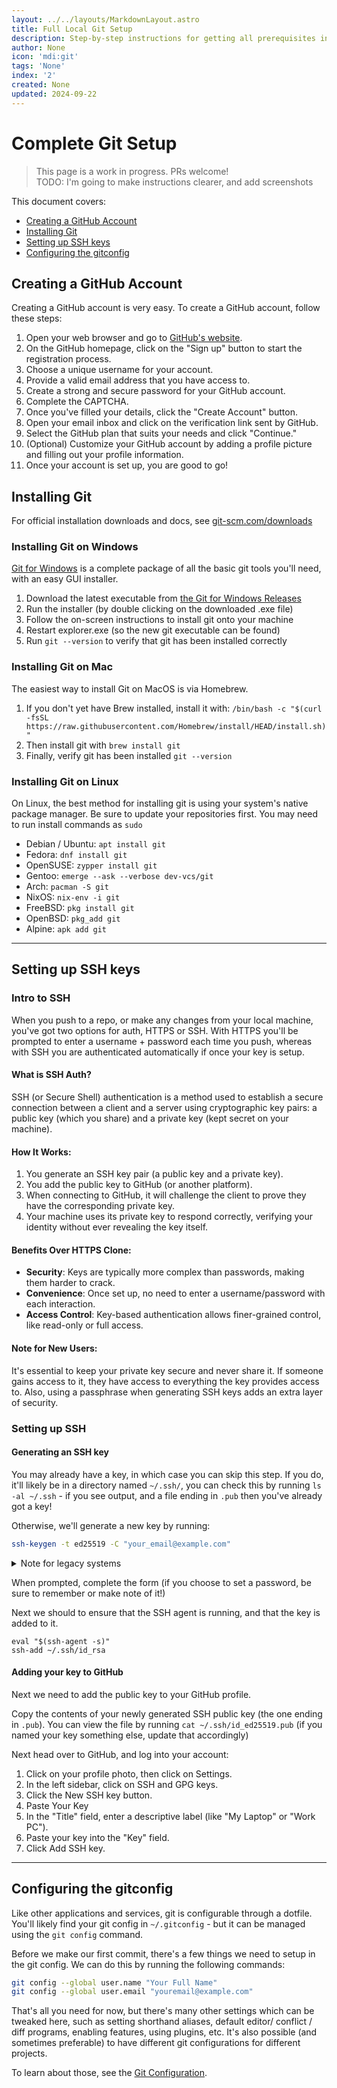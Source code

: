 ```yaml
---
layout: ../../layouts/MarkdownLayout.astro
title: Full Local Git Setup
description: Step-by-step instructions for getting all prerequisites installed.
author: None
icon: 'mdi:git'
tags: 'None'
index: '2'
created: None
updated: 2024-09-22
---
```


<!--
  IMPORTANT: Do not edit this file directly!
  It is generated from the /guides directory
-->

# Complete Git Setup


> This page is a work in progress. PRs welcome!<br />
> TODO: I'm going to make instructions clearer, and add screenshots

This document covers:
- [Creating a GitHub Account](#creating-a-github-account)
- [Installing Git](#installing-git)
- [Setting up SSH keys](#setting-up-ssh-keys)
- [Configuring the gitconfig](#configuring-the-gitconfig)


## Creating a GitHub Account

Creating a GitHub account is very easy. To create a GitHub account, follow these steps:

1. Open your web browser and go to [GitHub's website](https://github.com).
2. On the GitHub homepage, click on the "Sign up" button to start the registration process.
3. Choose a unique username for your account.
4. Provide a valid email address that you have access to.
5. Create a strong and secure password for your GitHub account.
6. Complete the CAPTCHA.
7. Once you've filled your details, click the "Create Account" button.
8. Open your email inbox and click on the verification link sent by GitHub.
9. Select the GitHub plan that suits your needs and click "Continue."
10. (Optional) Customize your GitHub account by adding a profile picture and filling out your profile information.
12. Once your account is set up, you are good to go!

## Installing Git

For official installation downloads and docs, see [git-scm.com/downloads](https://git-scm.com/downloads)

### Installing Git on Windows

[Git for Windows](https://gitforwindows.org/) is a complete package of all the basic git tools you'll need, with an easy GUI installer.

1. Download the latest executable from [the Git for Windows Releases](https://github.com/git-for-windows/git/releases)
2. Run the installer (by double clicking on the downloaded .exe file)
3. Follow the on-screen instructions to install git onto your machine
4. Restart explorer.exe (so the new git executable can be found)
5. Run `git --version` to verify that git has been installed correctly

### Installing Git on Mac

The easiest way to install Git on MacOS is via Homebrew.

1. If you don't yet have Brew installed, install it with:
	`/bin/bash -c "$(curl -fsSL https://raw.githubusercontent.com/Homebrew/install/HEAD/install.sh)"`
2. Then install git with
	`brew install git`
3. Finally, verify git has been installed
	`git --version`

### Installing Git on Linux

On Linux, the best method for installing git is using your system's native package manager. Be sure to update your repositories first. You may need to run install commands as `sudo`

- Debian / Ubuntu: `apt install git`
- Fedora: `dnf install git`
- OpenSUSE: `zypper install git`
- Gentoo: `emerge --ask --verbose dev-vcs/git`
- Arch: `pacman -S git`
- NixOS: `nix-env -i git`
- FreeBSD: `pkg install git`
- OpenBSD: `pkg_add git`
- Alpine: `apk add git`

---

## Setting up SSH keys


### Intro to SSH

When you push to a repo, or make any changes from your local machine, you've got two options for auth, HTTPS or SSH. With HTTPS you'll be prompted to enter a username + password each time you push, whereas with SSH you are authenticated automatically if once your key is setup.

#### What is SSH Auth?
SSH (or Secure Shell) authentication is a method used to establish a secure connection between a client and a server using cryptographic key pairs: a public key (which you share) and a private key (kept secret on your machine).

#### How It Works:
1. You generate an SSH key pair (a public key and a private key).
2. You add the public key to GitHub (or another platform).
3. When connecting to GitHub, it will challenge the client to prove they have the corresponding private key.
4. Your machine uses its private key to respond correctly, verifying your identity without ever revealing the key itself.

#### Benefits Over HTTPS Clone:
- **Security**: Keys are typically more complex than passwords, making them harder to crack.
- **Convenience**: Once set up, no need to enter a username/password with each interaction.
- **Access Control**: Key-based authentication allows finer-grained control, like read-only or full access.

#### Note for New Users:
It's essential to keep your private key secure and never share it. If someone gains access to it, they have access to everything the key provides access to. Also, using a passphrase when generating SSH keys adds an extra layer of security.


### Setting up SSH

#### Generating an SSH key

You may already have a key, in which case you can skip this step. If you do, it'll likely be in a directory named `~/.ssh/`, you can check this by running `ls -al ~/.ssh` - if you see output, and a file ending in `.pub` then you've already got a key!

Otherwise, we'll generate a new key by running:

```bash
ssh-keygen -t ed25519 -C "your_email@example.com"
```

<details><summary>Note for legacy systems</summary>
For legacy systems which does not support Ed25519 algorithm, use:

```bash
ssh-keygen -t rsa -b 4096 -C "your_email@example.com"
```

</details>

When prompted, complete the form (if you choose to set a password, be sure to remember or make note of it!)

Next we should to ensure that the SSH agent is running, and that the key is added to it.

```
eval "$(ssh-agent -s)"
ssh-add ~/.ssh/id_rsa
```

#### Adding your key to GitHub

Next we need to add the public key to your GitHub profile.

Copy the contents of your newly generated SSH public key (the one ending in `.pub`). You can view the file by running `cat ~/.ssh/id_ed25519.pub` (if you named your key something else, update that accordingly)

Next head over to GitHub, and log into your account:
1. Click on your profile photo, then click on Settings.
2. In the left sidebar, click on SSH and GPG keys.
3. Click the New SSH key button.
4. Paste Your Key
5. In the "Title" field, enter a descriptive label (like "My Laptop" or "Work PC").
6. Paste your key into the "Key" field.
7. Click Add SSH key.


---

## Configuring the gitconfig


Like other applications and services, git is configurable through a dotfile. You'll likely find your git config in `~/.gitconfig` - but it can be managed using the `git config` command.

Before we make our first commit, there's a few things we need to setup in the git config. We can do this by running the following commands:

```bash
git config --global user.name "Your Full Name"
git config --global user.email "youremail@example.com"
```

That's all you need for now, but there's many other settings which can be tweaked here, such as setting shorthand aliases, default editor/ conflict / diff programs, enabling features, using plugins, etc. It's also possible (and sometimes preferable) to have different git configurations for different projects.

To learn about those, see the [Git Configuration](https://git-scm.com/book/en/v2/Customizing-Git-Git-Configuration).


<!--
	Article sourced from https://github.com/bangladeshos/bangladeshos
	Licensed under MIT License, (C) Bangladesh Open Source <info@khulnasoft.com> 2023
	---
	This file was auto-generated at 2024-09-22 19:42:27.203185
	from /workspaces/bangladeshos.github.io/guides/local-git-setup.md
	using /workspaces/bangladeshos.github.io/lib/copy_resources_to_site.py
-->
